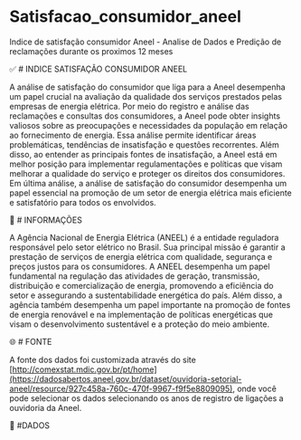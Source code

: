 # Satisfacao_consumidor_aneel
Indice de satisfação consumidor Aneel - Analise de Dados e Predição de reclamações durante os proximos 12 meses

✅ # INDICE SATISFAÇÃO CONSUMIDOR ANEEL

A análise de satisfação do consumidor que liga para a Aneel desempenha um papel crucial na avaliação da qualidade dos serviços prestados pelas empresas de energia elétrica. Por meio do registro e análise das reclamações e consultas dos consumidores, a Aneel pode obter insights valiosos sobre as preocupações e necessidades da população em relação ao fornecimento de energia. Essa análise permite identificar áreas problemáticas, tendências de insatisfação e questões recorrentes. Além disso, ao entender as principais fontes de insatisfação, a Aneel está em melhor posição para implementar regulamentações e políticas que visam melhorar a qualidade do serviço e proteger os direitos dos consumidores. Em última análise, a análise de satisfação do consumidor desempenha um papel essencial na promoção de um setor de energia elétrica mais eficiente e satisfatório para todos os envolvidos.

📖 # INFORMAÇÕES

A Agência Nacional de Energia Elétrica (ANEEL) é a entidade reguladora responsável pelo setor elétrico no Brasil. Sua principal missão é garantir a prestação de serviços de energia elétrica com qualidade, segurança e preços justos para os consumidores. A ANEEL desempenha um papel fundamental na regulação das atividades de geração, transmissão, distribuição e comercialização de energia, promovendo a eficiência do setor e assegurando a sustentabilidade energética do país. Além disso, a agência também desempenha um papel importante na promoção de fontes de energia renovável e na implementação de políticas energéticas que visam o desenvolvimento sustentável e a proteção do meio ambiente.

🌐 # FONTE

A fonte dos dados foi customizada através do site [http://comexstat.mdic.gov.br/pt/home](https://dadosabertos.aneel.gov.br/dataset/ouvidoria-setorial-aneel/resource/927c458a-760c-470f-9967-f9f5e8809095), onde você pode selecionar os dados selecionando os anos de registro de ligações a ouvidoria da Aneel.

💾 #DADOS



